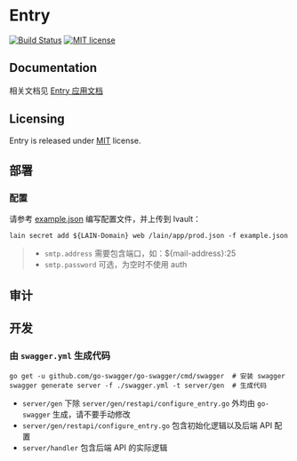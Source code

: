 # Entry

[![Build Status](https://travis-ci.org/laincloud/entry.svg?branch=master)](https://travis-ci.org/laincloud/entry)
[![MIT license](https://img.shields.io/github/license/mashape/apistatus.svg)](https://opensource.org/licenses/MIT)

## Documentation

相关文档见 [Entry 应用文档](https://laincloud.gitbooks.io/white-paper/content/outofbox/entry.html)

## Licensing
Entry is released under [MIT](https://github.com/laincloud/entry/blob/master/LICENSE) license.

## 部署

### 配置

请参考 [example.json](example.json) 编写配置文件，并上传到 lvault：

```
lain secret add ${LAIN-Domain} web /lain/app/prod.json -f example.json
```

> - `smtp.address` 需要包含端口，如：${mail-address}:25
> - `smtp.password` 可选，为空时不使用 auth

## 审计

## 开发

### 由 `swagger.yml` 生成代码

```
go get -u github.com/go-swagger/go-swagger/cmd/swagger  # 安装 swagger
swagger generate server -f ./swagger.yml -t server/gen  # 生成代码
```

- `server/gen` 下除 `server/gen/restapi/configure_entry.go` 外均由 `go-swagger` 生成，请不要手动修改
- `server/gen/restapi/configure_entry.go` 包含初始化逻辑以及后端 API 配置
- `server/handler` 包含后端 API 的实际逻辑
